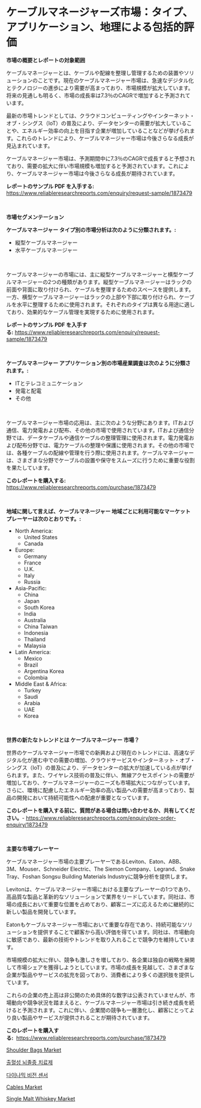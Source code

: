 <p><h1>ケーブルマネージャーズ市場：タイプ、アプリケーション、地理による包括的評価</h1></p><p><strong>市場の概要とレポートの対象範囲</strong></p>
<p><p>ケーブルマネージャーとは、ケーブルや配線を整理し管理するための装置やソリューションのことです。現在のケーブルマネージャー市場は、急速なデジタル化とテクノロジーの進歩により需要が高まっており、市場規模が拡大しています。将来の見通しも明るく、市場の成長率は7.3％のCAGRで増加すると予測されています。</p><p>最新の市場トレンドとしては、クラウドコンピューティングやインターネット・オブ・シングス（IoT）の普及により、データセンターの需要が拡大していることや、エネルギー効率の向上を目指す企業が増加していることなどが挙げられます。これらのトレンドにより、ケーブルマネージャー市場は今後さらなる成長が見込まれています。</p><p>ケーブルマネージャー市場は、予測期間中に7.3％のCAGRで成長すると予想されており、需要の拡大に伴い市場規模も増加すると予測されています。これにより、ケーブルマネージャー市場は今後さらなる成長が期待されています。</p></p>
<p><strong>レポートのサンプル PDF を入手する:</strong> <a href="https://www.reliableresearchreports.com/enquiry/request-sample/1873479">https://www.reliableresearchreports.com/enquiry/request-sample/1873479</a></p>
<p>&nbsp;</p>
<p><strong>市場セグメンテーション</strong></p>
<p><strong>ケーブルマネージャー タイプ別の市場分析は次のように分類されます。:</strong></p>
<p><ul><li>縦型ケーブルマネージャー</li><li>水平ケーブルマネージャー</li></ul></p>
<p>&nbsp;</p>
<p><p>ケーブルマネージャーの市場には、主に縦型ケーブルマネージャーと横型ケーブルマネージャーの2つの種類があります。縦型ケーブルマネージャーはラックの前面や背面に取り付けられ、ケーブルを整理するためのスペースを提供します。一方、横型ケーブルマネージャーはラックの上部や下部に取り付けられ、ケーブルを水平に整理するために使用されます。それぞれのタイプは異なる用途に適しており、効果的なケーブル管理を実現するために使用されます。</p></p>
<p><strong>レポートのサンプル PDF を入手する:</strong>&nbsp;<a href="https://www.reliableresearchreports.com/enquiry/request-sample/1873479">https://www.reliableresearchreports.com/enquiry/request-sample/1873479</a></p>
<p>&nbsp;</p>
<p><strong> ケーブルマネージャー アプリケーション別の市場産業調査は次のように分類されます。:</strong></p>
<p><ul><li>ITとテレコミュニケーション</li><li>発電と配電</li><li>その他</li></ul></p>
<p>&nbsp;</p>
<p><p>ケーブルマネージャー市場の応用は、主に次のような分野にあります。ITおよび通信、電力発電および配布、その他の市場で使用されています。ITおよび通信分野では、データケーブルや通信ケーブルの整理管理に使用されます。電力発電および配布分野では、電力ケーブルの整理や保護に使用されます。その他の市場では、各種ケーブルの配線や管理を行う際に使用されます。ケーブルマネージャーは、さまざまな分野でケーブルの設置や保守をスムーズに行うために重要な役割を果たしています。</p></p>
<p><strong>このレポートを購入する:</strong>&nbsp; <a href="https://www.reliableresearchreports.com/purchase/1873479">https://www.reliableresearchreports.com/purchase/1873479</a></p>
<p>&nbsp;</p>
<p><strong>地域に関して言えば、ケーブルマネージャー 地域ごとに利用可能なマーケットプレーヤーは次のとおりです。:</strong></p>
<p><ul>
    <li>
        North America:
        <ul>
            <li>United States</li>
            <li>Canada</li>
        </ul>
    </li>
    <li>
        Europe:
        <ul>
            <li>Germany</li>
            <li>France</li>
            <li>U.K.</li>
            <li>Italy</li>
            <li>Russia</li>
        </ul>
    </li>
    <li>
        Asia-Pacific:
        <ul>
            <li>China</li>
            <li>Japan</li>
            <li>South Korea</li>
            <li>India</li>
            <li>Australia</li>
            <li>China Taiwan</li>
            <li>Indonesia</li>
            <li>Thailand</li>
            <li>Malaysia</li>
        </ul>
    </li>
    <li>
        Latin America:
        <ul>
            <li>Mexico</li>
            <li>Brazil</li>
            <li>Argentina Korea</li>
            <li>Colombia</li>
        </ul>
    </li>
    <li>
        Middle East & Africa:
        <ul>
            <li>Turkey</li>
            <li>Saudi</li>
            <li>Arabia</li>
            <li>UAE</li>
            <li>Korea</li>
        </ul>
    </li>
    </ul></p>
<p>&nbsp;</p>
<p><strong>世界の新たなトレンドとは ケーブルマネージャー 市場？</strong></p>
<p><p>世界のケーブルマネージャー市場での新興および現在のトレンドには、高速なデジタル化が進む中での需要の増加、クラウドサービスやインターネット・オブ・シングス（IoT）の普及により、データセンターの拡大が加速している点が挙げられます。また、ワイヤレス技術の普及に伴い、無線アクセスポイントの需要が増加しており、ケーブルマネージャーのニーズも市場拡大につながっています。さらに、環境に配慮したエネルギー効率の高い製品への需要が高まっており、製品の開発において持続可能性への配慮が重要となっています。</p></p>
<p><strong>このレポートを購入する前に、質問がある場合は問い合わせるか、共有してください。</strong>- <a href="https://www.reliableresearchreports.com/enquiry/pre-order-enquiry/1873479">https://www.reliableresearchreports.com/enquiry/pre-order-enquiry/1873479</a></p>
<p>&nbsp;</p>
<p><strong>主要な市場プレーヤー</strong></p>
<p><p>ケーブルマネージャー市場の主要プレーヤーであるLeviton、Eaton、ABB、3M、Mouser、Schneider Electric、The Siemon Company、Legrand、Snake Tray、Foshan Songsu Building Materials Industryに競争分析を提供します。</p><p>Levitonは、ケーブルマネージャー市場における主要なプレーヤーの1つであり、高品質な製品と革新的なソリューションで業界をリードしています。同社は、市場の成長において重要な位置を占めており、顧客ニーズに応えるために継続的に新しい製品を開発しています。</p><p>Eatonもケーブルマネージャー市場において重要な存在であり、持続可能なソリューションを提供することで顧客から高い評価を得ています。同社は、市場動向に敏感であり、最新の技術やトレンドを取り入れることで競争力を維持しています。</p><p>市場規模の拡大に伴い、競争も激しさを増しており、各企業は独自の戦略を展開して市場シェアを獲得しようとしています。市場の成長を見越して、さまざまな企業が製品やサービスの拡充を図っており、消費者により多くの選択肢を提供しています。</p><p>これらの企業の売上高は非公開のため具体的な数字は公表されていませんが、市場動向や競争状況を踏まえると、ケーブルマネージャー市場は引き続き成長を続けると予測されます。これに伴い、企業間の競争も一層激化し、顧客にとってより良い製品やサービスが提供されることが期待されています。</p></p>
<p><strong>このレポートを購入する:</strong>&nbsp;&nbsp;<a href="https://www.reliableresearchreports.com/purchase/1873479">https://www.reliableresearchreports.com/purchase/1873479</a></p>
<p><p><a href="https://github.com/gdfhhhj/Market-Research-Report-List-3/blob/main/shoulder-bags-market.md">Shoulder Bags Market</a></p><p><a href="https://github.com/vs2869dizt0/Market-Research-Report-List-1/blob/main/18656852267.md">출혈성 뇌졸중 치료제</a></p><p><a href="https://medium.com/@christorpherpfannerstill5436/%EB%8F%99%EC%A0%81-%EB%B9%84%EC%A0%84-%EC%84%BC%EC%84%9C-%EC%8B%9C%EC%9E%A5-%EC%8B%9C%EC%9E%A5-%EC%A0%90%EC%9C%A0%EC%9C%A8-%EC%8B%9C%EC%9E%A5-%EB%8F%99%ED%96%A5-%EB%B0%8F-%EB%AF%B8%EB%9E%98-%EC%84%B1%EC%9E%A5-%ED%83%90%EC%83%89-e5ce45d919e9">다이나믹 비전 센서</a></p><p><a href="https://view.publitas.com/reportprime-1/cables-market-research-report-the-key-to-successful-business-strategy-forecasted-for-period-from-2024-2031/">Cables Market</a></p><p><a href="https://github.com/julyju69/Market-Research-Report-List-2/blob/main/single-malt-whiskey-market.md">Single Malt Whiskey Market</a></p></p>